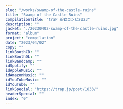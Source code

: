 ```yaml
---
slug: "/works/swamp-of-the-castle-ruins"
title: "Swamp of the Castle Ruins"
compilationTitle: "traP 新歓コンピ2023"
description: ""
jacket: "./20230402-swamp-of-the-castle-ruins.jpg"
format: "album"
project: "compilation"
date: "2023/04/02"
copy: ""
linkBoothCD: ""
linkBoothDL: ""
linkBandcamp: ""
idSpotify: ""
idAppleMusic: ""
idAmazonMusic: ""
idYouTubeMusic: ""
idYouTube: ""
linkSpecial: "https://trap.jp/post/1833/"
headerSpecial: ""
index: "0"
---
```

